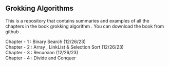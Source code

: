 ## Grokking Algorithms 

This is a repository that contains summaries and examples of all the chapters in the book grokking algorithm . You can download the book from github . 

Chapter - 1 : Binary Search (12/26/23) <br>
Chapter - 2 : Array , LinkList & Selection Sort (12/26/23) <br>
Chapter - 3 : Recursion (12/26/23) <br>
Chapter - 4 : Divide and Conquer